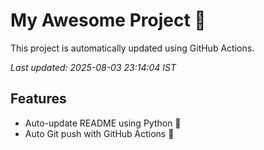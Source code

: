 # My Awesome Project 🚀

This project is automatically updated using GitHub Actions.

_Last updated: 2025-08-03 23:14:04 IST_

## Features
- Auto-update README using Python 🐍
- Auto Git push with GitHub Actions 🤖
